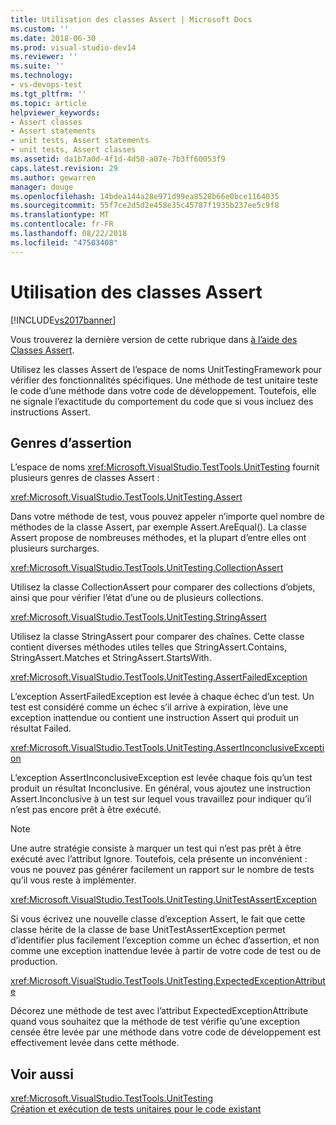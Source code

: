 ```yaml
---
title: Utilisation des classes Assert | Microsoft Docs
ms.custom: ''
ms.date: 2018-06-30
ms.prod: visual-studio-dev14
ms.reviewer: ''
ms.suite: ''
ms.technology:
- vs-devops-test
ms.tgt_pltfrm: ''
ms.topic: article
helpviewer_keywords:
- Assert classes
- Assert statements
- unit tests, Assert statements
- unit tests, Assert classes
ms.assetid: da1b7a0d-4f1d-4d50-a07e-7b3ff60053f9
caps.latest.revision: 29
ms.author: gewarren
manager: douge
ms.openlocfilehash: 14bdea144a28e971d99ea8528b66e0bce1164035
ms.sourcegitcommit: 55f7ce2d5d2e458e35c45787f1935b237ee5c9f8
ms.translationtype: MT
ms.contentlocale: fr-FR
ms.lasthandoff: 08/22/2018
ms.locfileid: "47503408"
---
```

# <a name="using-the-assert-classes"></a>Utilisation des classes Assert
[!INCLUDE[vs2017banner](../includes/vs2017banner.md)]

Vous trouverez la dernière version de cette rubrique dans [à l’aide des Classes Assert](https://docs.microsoft.com/visualstudio/test/using-the-assert-classes).  
  
Utilisez les classes Assert de l’espace de noms UnitTestingFramework pour vérifier des fonctionnalités spécifiques. Une méthode de test unitaire teste le code d’une méthode dans votre code de développement. Toutefois, elle ne signale l’exactitude du comportement du code que si vous incluez des instructions Assert.  
  
## <a name="kinds-of-asserts"></a>Genres d’assertion  
 L’espace de noms <xref:Microsoft.VisualStudio.TestTools.UnitTesting> fournit plusieurs genres de classes Assert :  
  
 <xref:Microsoft.VisualStudio.TestTools.UnitTesting.Assert>  
  
 Dans votre méthode de test, vous pouvez appeler n’importe quel nombre de méthodes de la classe Assert, par exemple Assert.AreEqual(). La classe Assert propose de nombreuses méthodes, et la plupart d’entre elles ont plusieurs surcharges.  
  
 <xref:Microsoft.VisualStudio.TestTools.UnitTesting.CollectionAssert>  
  
 Utilisez la classe CollectionAssert pour comparer des collections d’objets, ainsi que pour vérifier l’état d’une ou de plusieurs collections.  
  
 <xref:Microsoft.VisualStudio.TestTools.UnitTesting.StringAssert>  
  
 Utilisez la classe StringAssert pour comparer des chaînes. Cette classe contient diverses méthodes utiles telles que StringAssert.Contains, StringAssert.Matches et StringAssert.StartsWith.  
  
 <xref:Microsoft.VisualStudio.TestTools.UnitTesting.AssertFailedException>  
  
 L’exception AssertFailedException est levée à chaque échec d’un test. Un test est considéré comme un échec s’il arrive à expiration, lève une exception inattendue ou contient une instruction Assert qui produit un résultat Failed.  
  
 <xref:Microsoft.VisualStudio.TestTools.UnitTesting.AssertInconclusiveException>  
  
 L’exception AssertInconclusiveException est levée chaque fois qu’un test produit un résultat Inconclusive. En général, vous ajoutez une instruction Assert.Inconclusive à un test sur lequel vous travaillez pour indiquer qu’il n’est pas encore prêt à être exécuté.  
  
> [!NOTE]
>  Une autre stratégie consiste à marquer un test qui n’est pas prêt à être exécuté avec l’attribut Ignore. Toutefois, cela présente un inconvénient : vous ne pouvez pas générer facilement un rapport sur le nombre de tests qu’il vous reste à implémenter.  
  
 <xref:Microsoft.VisualStudio.TestTools.UnitTesting.UnitTestAssertException>  
  
 Si vous écrivez une nouvelle classe d’exception Assert, le fait que cette classe hérite de la classe de base UnitTestAssertException permet d’identifier plus facilement l’exception comme un échec d’assertion, et non comme une exception inattendue levée à partir de votre code de test ou de production.  
  
 <xref:Microsoft.VisualStudio.TestTools.UnitTesting.ExpectedExceptionAttribute>  
  
 Décorez une méthode de test avec l’attribut ExpectedExceptionAttribute quand vous souhaitez que la méthode de test vérifie qu’une exception censée être levée par une méthode dans votre code de développement est effectivement levée dans cette méthode.  
  
## <a name="see-also"></a>Voir aussi  
 <xref:Microsoft.VisualStudio.TestTools.UnitTesting>   
 [Création et exécution de tests unitaires pour le code existant](http://msdn.microsoft.com/en-us/e8370b93-085b-41c9-8dec-655bd886f173)



